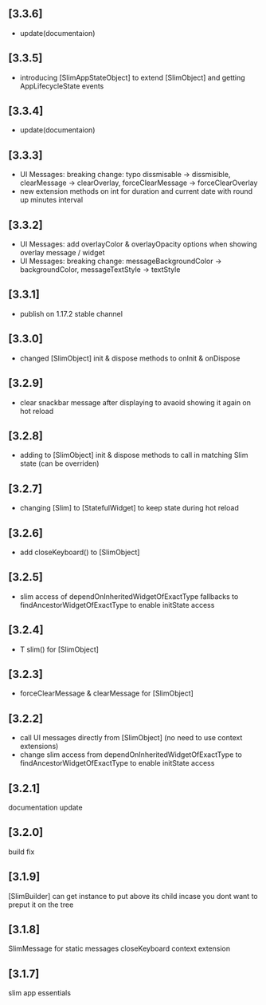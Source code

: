 ## [3.3.6]

- update(documentaion)

## [3.3.5]

- introducing [SlimAppStateObject] to extend [SlimObject] and getting AppLifecycleState events

## [3.3.4]

- update(documentaion)

## [3.3.3]

- UI Messages: breaking change: typo dissmisable -> dissmisible, clearMessage -> clearOverlay, forceClearMessage -> forceClearOverlay
- new extension methods on int for duration and current date with round up minutes interval

## [3.3.2]

- UI Messages: add overlayColor & overlayOpacity options when showing overlay message / widget
- UI Messages: breaking change: messageBackgroundColor -> backgroundColor, messageTextStyle -> textStyle

## [3.3.1]

- publish on 1.17.2 stable channel

## [3.3.0]

- changed [SlimObject] init & dispose methods to onInit & onDispose

## [3.2.9]

- clear snackbar message after displaying to avaoid showing it again on hot reload

## [3.2.8]

- adding to [SlimObject] init & dispose methods to call in matching Slim state (can be overriden)

## [3.2.7]

- changing [Slim] to [StatefulWidget] to keep state during hot reload

## [3.2.6]

- add closeKeyboard() to [SlimObject]

## [3.2.5]

- slim access of dependOnInheritedWidgetOfExactType fallbacks to findAncestorWidgetOfExactType to enable initState access

## [3.2.4]

- T slim<T>() for [SlimObject]

## [3.2.3]

- forceClearMessage & clearMessage for [SlimObject]

## [3.2.2]

- call UI messages directly from [SlimObject] (no need to use context extensions)
- change slim access from dependOnInheritedWidgetOfExactType to findAncestorWidgetOfExactType to enable initState access

## [3.2.1]

documentation update

## [3.2.0]

build fix

## [3.1.9]

[SlimBuilder] can get instance to put above its child incase you dont want to preput it on the tree

## [3.1.8]

SlimMessage for static messages
closeKeyboard context extension

## [3.1.7]

slim app essentials
